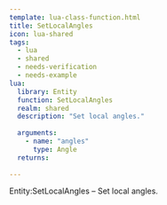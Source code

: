 ```yaml
---
template: lua-class-function.html
title: SetLocalAngles
icon: lua-shared
tags:
  - lua
  - shared
  - needs-verification
  - needs-example
lua:
  library: Entity
  function: SetLocalAngles
  realm: shared
  description: "Set local angles."
  
  arguments:
    - name: "angles"
      type: Angle
  returns:
    
---
```


<div class="lua__search__keywords">
Entity:SetLocalAngles &#x2013; Set local angles.
</div>
